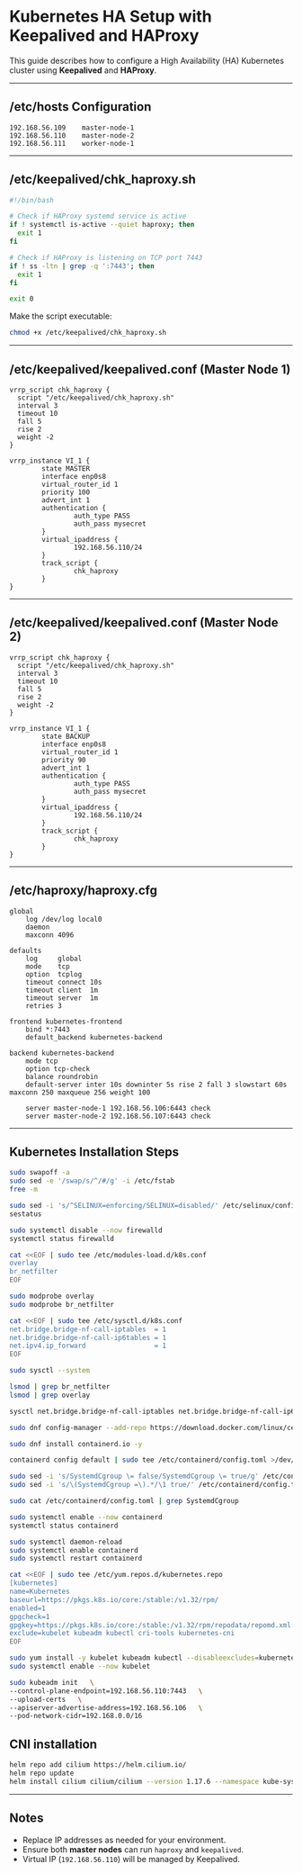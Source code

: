 # Kubernetes HA Setup with Keepalived and HAProxy

This guide describes how to configure a High Availability (HA) Kubernetes cluster using **Keepalived** and **HAProxy**.

---

## /etc/hosts Configuration

```plaintext
192.168.56.109    master-node-1
192.168.56.110    master-node-2
192.168.56.111    worker-node-1
```

---

## /etc/keepalived/chk_haproxy.sh

```bash
#!/bin/bash

# Check if HAProxy systemd service is active
if ! systemctl is-active --quiet haproxy; then
  exit 1
fi

# Check if HAProxy is listening on TCP port 7443
if ! ss -ltn | grep -q ':7443'; then
  exit 1
fi

exit 0
```

Make the script executable:

```bash
chmod +x /etc/keepalived/chk_haproxy.sh
```

---

## /etc/keepalived/keepalived.conf (Master Node 1)

```plaintext
vrrp_script chk_haproxy {
  script "/etc/keepalived/chk_haproxy.sh"
  interval 3
  timeout 10
  fall 5
  rise 2
  weight -2
}

vrrp_instance VI_1 {
        state MASTER
        interface enp0s8
        virtual_router_id 1
        priority 100
        advert_int 1
        authentication {
                auth_type PASS
                auth_pass mysecret
        }
        virtual_ipaddress {
                192.168.56.110/24
        }
        track_script {
                chk_haproxy
        }
}
```

---

## /etc/keepalived/keepalived.conf (Master Node 2)

```plaintext
vrrp_script chk_haproxy {
  script "/etc/keepalived/chk_haproxy.sh"
  interval 3
  timeout 10
  fall 5
  rise 2
  weight -2
}

vrrp_instance VI_1 {
        state BACKUP
        interface enp0s8
        virtual_router_id 1
        priority 90
        advert_int 1
        authentication {
                auth_type PASS
                auth_pass mysecret
        }
        virtual_ipaddress {
                192.168.56.110/24
        }
        track_script {
                chk_haproxy
        }
}
```

---

## /etc/haproxy/haproxy.cfg

```plaintext
global
    log /dev/log local0
    daemon
    maxconn 4096

defaults
    log     global
    mode    tcp
    option  tcplog
    timeout connect 10s
    timeout client  1m
    timeout server  1m
    retries 3

frontend kubernetes-frontend
    bind *:7443
    default_backend kubernetes-backend

backend kubernetes-backend
    mode tcp
    option tcp-check
    balance roundrobin
    default-server inter 10s downinter 5s rise 2 fall 3 slowstart 60s maxconn 250 maxqueue 256 weight 100

    server master-node-1 192.168.56.106:6443 check
    server master-node-2 192.168.56.107:6443 check
```

---

## Kubernetes Installation Steps

```bash
sudo swapoff -a
sudo sed -e '/swap/s/^/#/g' -i /etc/fstab
free -m

sudo sed -i 's/^SELINUX=enforcing/SELINUX=disabled/' /etc/selinux/config
sestatus

sudo systemctl disable --now firewalld
systemctl status firewalld

cat <<EOF | sudo tee /etc/modules-load.d/k8s.conf
overlay
br_netfilter
EOF

sudo modprobe overlay
sudo modprobe br_netfilter

cat <<EOF | sudo tee /etc/sysctl.d/k8s.conf
net.bridge.bridge-nf-call-iptables  = 1
net.bridge.bridge-nf-call-ip6tables = 1
net.ipv4.ip_forward                 = 1
EOF

sudo sysctl --system

lsmod | grep br_netfilter
lsmod | grep overlay

sysctl net.bridge.bridge-nf-call-iptables net.bridge.bridge-nf-call-ip6tables net.ipv4.ip_forward

sudo dnf config-manager --add-repo https://download.docker.com/linux/centos/docker-ce.repo

sudo dnf install containerd.io -y

containerd config default | sudo tee /etc/containerd/config.toml >/dev/null 2>&1

sudo sed -i 's/SystemdCgroup \= false/SystemdCgroup \= true/g' /etc/containerd/config.toml
sudo sed -i 's/\(SystemdCgroup =\).*/\1 true/' /etc/containerd/config.toml

sudo cat /etc/containerd/config.toml | grep SystemdCgroup

sudo systemctl enable --now containerd
systemctl status containerd

sudo systemctl daemon-reload
sudo systemctl enable containerd
sudo systemctl restart containerd

cat <<EOF | sudo tee /etc/yum.repos.d/kubernetes.repo
[kubernetes]
name=Kubernetes
baseurl=https://pkgs.k8s.io/core:/stable:/v1.32/rpm/
enabled=1
gpgcheck=1
gpgkey=https://pkgs.k8s.io/core:/stable:/v1.32/rpm/repodata/repomd.xml.key
exclude=kubelet kubeadm kubectl cri-tools kubernetes-cni
EOF

sudo yum install -y kubelet kubeadm kubectl --disableexcludes=kubernetes
sudo systemctl enable --now kubelet

sudo kubeadm init   \
--control-plane-endpoint=192.168.56.110:7443   \
--upload-certs   \
--apiserver-advertise-address=192.168.56.106   \
--pod-network-cidr=192.168.0.0/16
```

## CNI installation

```bash
helm repo add cilium https://helm.cilium.io/
helm repo update
helm install cilium cilium/cilium --version 1.17.6 --namespace kube-system
```

---

## Notes
- Replace IP addresses as needed for your environment.
- Ensure both **master nodes** can run `haproxy` and `keepalived`.
- Virtual IP (`192.168.56.110`) will be managed by Keepalived.
